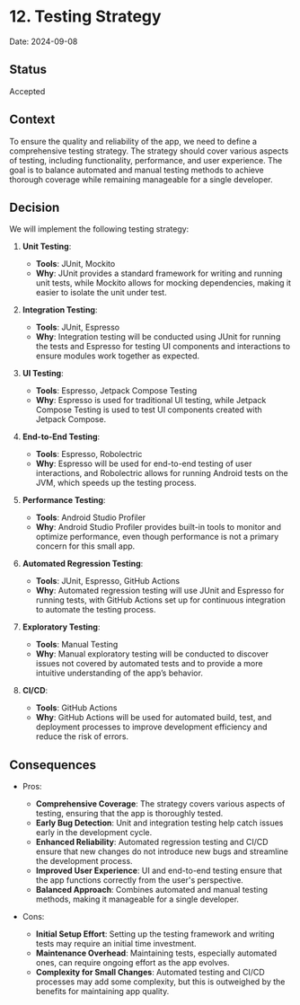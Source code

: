 # 12. Testing Strategy

Date: 2024-09-08

## Status

Accepted

## Context

To ensure the quality and reliability of the app, we need to define a comprehensive testing strategy. The strategy should cover various aspects of testing, including functionality, performance, and user experience. The goal is to balance automated and manual testing methods to achieve thorough coverage while remaining manageable for a single developer.

## Decision

We will implement the following testing strategy:

1. **Unit Testing**: 
   - **Tools**: JUnit, Mockito
   - **Why**: JUnit provides a standard framework for writing and running unit tests, while Mockito allows for mocking dependencies, making it easier to isolate the unit under test.

2. **Integration Testing**: 
   - **Tools**: JUnit, Espresso
   - **Why**: Integration testing will be conducted using JUnit for running the tests and Espresso for testing UI components and interactions to ensure modules work together as expected.

3. **UI Testing**: 
   - **Tools**: Espresso, Jetpack Compose Testing
   - **Why**: Espresso is used for traditional UI testing, while Jetpack Compose Testing is used to test UI components created with Jetpack Compose.

4. **End-to-End Testing**: 
   - **Tools**: Espresso, Robolectric
   - **Why**: Espresso will be used for end-to-end testing of user interactions, and Robolectric allows for running Android tests on the JVM, which speeds up the testing process.

5. **Performance Testing**: 
   - **Tools**: Android Studio Profiler
   - **Why**: Android Studio Profiler provides built-in tools to monitor and optimize performance, even though performance is not a primary concern for this small app.

6. **Automated Regression Testing**: 
   - **Tools**: JUnit, Espresso, GitHub Actions
   - **Why**: Automated regression testing will use JUnit and Espresso for running tests, with GitHub Actions set up for continuous integration to automate the testing process.

7. **Exploratory Testing**: 
   - **Tools**: Manual Testing
   - **Why**: Manual exploratory testing will be conducted to discover issues not covered by automated tests and to provide a more intuitive understanding of the app’s behavior.

8. **CI/CD**: 
   - **Tools**: GitHub Actions
   - **Why**: GitHub Actions will be used for automated build, test, and deployment processes to improve development efficiency and reduce the risk of errors.

## Consequences

- Pros:
  - **Comprehensive Coverage**: The strategy covers various aspects of testing, ensuring that the app is thoroughly tested.
  - **Early Bug Detection**: Unit and integration testing help catch issues early in the development cycle.
  - **Enhanced Reliability**: Automated regression testing and CI/CD ensure that new changes do not introduce new bugs and streamline the development process.
  - **Improved User Experience**: UI and end-to-end testing ensure that the app functions correctly from the user's perspective.
  - **Balanced Approach**: Combines automated and manual testing methods, making it manageable for a single developer.

- Cons:
  - **Initial Setup Effort**: Setting up the testing framework and writing tests may require an initial time investment.
  - **Maintenance Overhead**: Maintaining tests, especially automated ones, can require ongoing effort as the app evolves.
  - **Complexity for Small Changes**: Automated testing and CI/CD processes may add some complexity, but this is outweighed by the benefits for maintaining app quality.